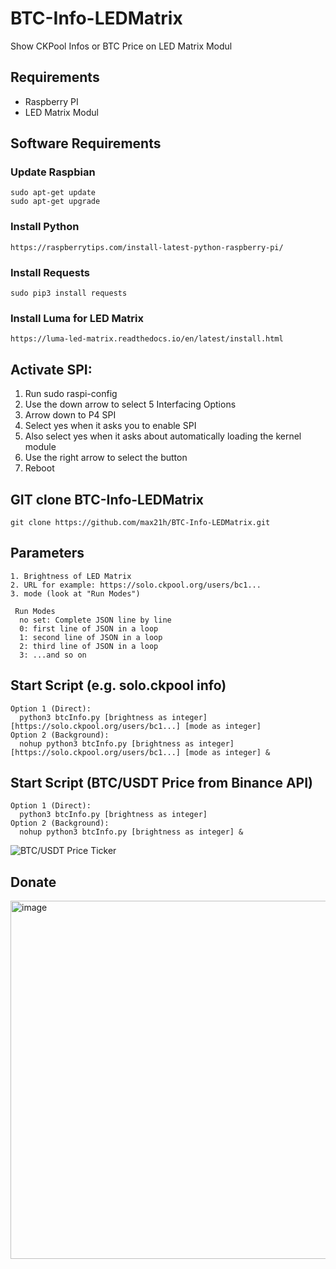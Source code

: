 # BTC-Info-LEDMatrix
Show CKPool Infos or BTC Price on LED Matrix Modul

## Requirements
  - Raspberry PI
  - LED Matrix Modul
  
 ## Software Requirements
  ### Update Raspbian
    sudo apt-get update 
    sudo apt-get upgrade
   ### Install Python
    https://raspberrytips.com/install-latest-python-raspberry-pi/
   ### Install Requests
    sudo pip3 install requests
   ### Install Luma for LED Matrix
    https://luma-led-matrix.readthedocs.io/en/latest/install.html
    
 ## Activate SPI:
  1. Run sudo raspi-config
  2. Use the down arrow to select 5 Interfacing Options 
  3. Arrow down to P4 SPI 
  4. Select yes when it asks you to enable SPI 
  5. Also select yes when it asks about automatically loading the kernel module
  6. Use the right arrow to select the <Finish> button 
  7. Reboot
  
  ## GIT clone BTC-Info-LEDMatrix
    git clone https://github.com/max21h/BTC-Info-LEDMatrix.git
    
   ## Parameters
    1. Brightness of LED Matrix
    2. URL for example: https://solo.ckpool.org/users/bc1...
    3. mode (look at "Run Modes")
    
     Run Modes
      no set: Complete JSON line by line
      0: first line of JSON in a loop
      1: second line of JSON in a loop
      2: third line of JSON in a loop
      3: ...and so on
      
   ## Start Script (e.g. solo.ckpool info)
    Option 1 (Direct):
      python3 btcInfo.py [brightness as integer][https://solo.ckpool.org/users/bc1...] [mode as integer]
    Option 2 (Background):
      nohup python3 btcInfo.py [brightness as integer] [https://solo.ckpool.org/users/bc1...] [mode as integer] &
  
   ## Start Script (BTC/USDT Price from Binance API)
    Option 1 (Direct):
      python3 btcInfo.py [brightness as integer]
    Option 2 (Background):
      nohup python3 btcInfo.py [brightness as integer] &

  
![BTC/USDT Price Ticker](https://media.giphy.com/media/VOoDxEf03tR6rYt28b/giphy.gif)
  
## Donate
<img width="573" alt="image" src="https://user-images.githubusercontent.com/116381805/197489090-9f5e78f4-6c32-43b0-b544-67ccea1c12f3.png">
